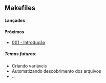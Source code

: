 ## Makefiles

#### Lançados

#### Próximos

- [001 - Introdução](01.md)


##### Temas futuros:

- Criando variáveis
- Automatizando descobrimento dos arquivos
- ...
